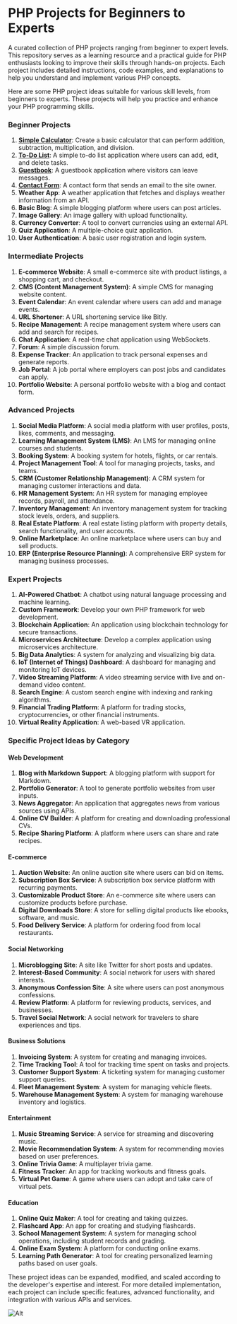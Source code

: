 # PHP Projects for Beginners to Experts
A curated collection of PHP projects ranging from beginner to expert levels. This repository serves as a learning resource and a practical guide for PHP enthusiasts looking to improve their skills through hands-on projects. Each project includes detailed instructions, code examples, and explanations to help you understand and implement various PHP concepts.

Here are some PHP project ideas suitable for various skill levels, from beginners to experts. These projects will help you practice and enhance your PHP programming skills.


### Beginner Projects
1. [**Simple Calculator**](https://github.com/mah-shamim/simple-calculator.git): Create a basic calculator that can perform addition, subtraction, multiplication, and division.
2. [**To-Do List**](https://github.com/mah-shamim/simple-todo-list-php.git): A simple to-do list application where users can add, edit, and delete tasks.
3. [**Guestbook**](https://github.com/mah-shamim/simple-guestbook-application.git): A guestbook application where visitors can leave messages.
4. [**Contact Form**](https://github.com/mah-shamim/simple-contact-form.git): A contact form that sends an email to the site owner.
5. **Weather App**: A weather application that fetches and displays weather information from an API.
6. **Basic Blog**: A simple blogging platform where users can post articles.
7. **Image Gallery**: An image gallery with upload functionality.
8. **Currency Converter**: A tool to convert currencies using an external API.
9. **Quiz Application**: A multiple-choice quiz application.
10. **User Authentication**: A basic user registration and login system.

### Intermediate Projects
1. **E-commerce Website**: A small e-commerce site with product listings, a shopping cart, and checkout.
2. **CMS (Content Management System)**: A simple CMS for managing website content.
3. **Event Calendar**: An event calendar where users can add and manage events.
4. **URL Shortener**: A URL shortening service like Bitly.
5. **Recipe Management**: A recipe management system where users can add and search for recipes.
6. **Chat Application**: A real-time chat application using WebSockets.
7. **Forum**: A simple discussion forum.
8. **Expense Tracker**: An application to track personal expenses and generate reports.
9. **Job Portal**: A job portal where employers can post jobs and candidates can apply.
10. **Portfolio Website**: A personal portfolio website with a blog and contact form.

### Advanced Projects
1. **Social Media Platform**: A social media platform with user profiles, posts, likes, comments, and messaging.
2. **Learning Management System (LMS)**: An LMS for managing online courses and students.
3. **Booking System**: A booking system for hotels, flights, or car rentals.
4. **Project Management Tool**: A tool for managing projects, tasks, and teams.
5. **CRM (Customer Relationship Management)**: A CRM system for managing customer interactions and data.
6. **HR Management System**: An HR system for managing employee records, payroll, and attendance.
7. **Inventory Management**: An inventory management system for tracking stock levels, orders, and suppliers.
8. **Real Estate Platform**: A real estate listing platform with property details, search functionality, and user accounts.
9. **Online Marketplace**: An online marketplace where users can buy and sell products.
10. **ERP (Enterprise Resource Planning)**: A comprehensive ERP system for managing business processes.

### Expert Projects
1. **AI-Powered Chatbot**: A chatbot using natural language processing and machine learning.
2. **Custom Framework**: Develop your own PHP framework for web development.
3. **Blockchain Application**: An application using blockchain technology for secure transactions.
4. **Microservices Architecture**: Develop a complex application using microservices architecture.
5. **Big Data Analytics**: A system for analyzing and visualizing big data.
6. **IoT (Internet of Things) Dashboard**: A dashboard for managing and monitoring IoT devices.
7. **Video Streaming Platform**: A video streaming service with live and on-demand video content.
8. **Search Engine**: A custom search engine with indexing and ranking algorithms.
9. **Financial Trading Platform**: A platform for trading stocks, cryptocurrencies, or other financial instruments.
10. **Virtual Reality Application**: A web-based VR application.

### Specific Project Ideas by Category

#### Web Development
1. **Blog with Markdown Support**: A blogging platform with support for Markdown.
2. **Portfolio Generator**: A tool to generate portfolio websites from user inputs.
3. **News Aggregator**: An application that aggregates news from various sources using APIs.
4. **Online CV Builder**: A platform for creating and downloading professional CVs.
5. **Recipe Sharing Platform**: A platform where users can share and rate recipes.

#### E-commerce
1. **Auction Website**: An online auction site where users can bid on items.
2. **Subscription Box Service**: A subscription box service platform with recurring payments.
3. **Customizable Product Store**: An e-commerce site where users can customize products before purchase.
4. **Digital Downloads Store**: A store for selling digital products like ebooks, software, and music.
5. **Food Delivery Service**: A platform for ordering food from local restaurants.

#### Social Networking
1. **Microblogging Site**: A site like Twitter for short posts and updates.
2. **Interest-Based Community**: A social network for users with shared interests.
3. **Anonymous Confession Site**: A site where users can post anonymous confessions.
4. **Review Platform**: A platform for reviewing products, services, and businesses.
5. **Travel Social Network**: A social network for travelers to share experiences and tips.

#### Business Solutions
1. **Invoicing System**: A system for creating and managing invoices.
2. **Time Tracking Tool**: A tool for tracking time spent on tasks and projects.
3. **Customer Support System**: A ticketing system for managing customer support queries.
4. **Fleet Management System**: A system for managing vehicle fleets.
5. **Warehouse Management System**: A system for managing warehouse inventory and logistics.

#### Entertainment
1. **Music Streaming Service**: A service for streaming and discovering music.
2. **Movie Recommendation System**: A system for recommending movies based on user preferences.
3. **Online Trivia Game**: A multiplayer trivia game.
4. **Fitness Tracker**: An app for tracking workouts and fitness goals.
5. **Virtual Pet Game**: A game where users can adopt and take care of virtual pets.

#### Education
1. **Online Quiz Maker**: A tool for creating and taking quizzes.
2. **Flashcard App**: An app for creating and studying flashcards.
3. **School Management System**: A system for managing school operations, including student records and grading.
4. **Online Exam System**: A platform for conducting online exams.
5. **Learning Path Generator**: A tool for creating personalized learning paths based on user goals.

These project ideas can be expanded, modified, and scaled according to the developer's expertise and interest. For more detailed implementation, each project can include specific features, advanced functionality, and integration with various APIs and services.



![Alt](https://repobeats.axiom.co/api/embed/2db775f8607a99e413d911305e2a70b580d32bc8.svg "Repobeats analytics image")
